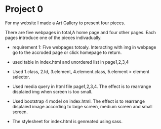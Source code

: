 # Project 0

For my website I made a Art Gallery to present four pieces. 

There are five webpages in total,A home page and four other pages. Each pages introduce one of the pieces indivadually.

* requirement 1: Five webpages totoaly. Interacting with img in webpage go to the accroded page or click homepage to return.

* used table in index.html and unordered list in page1,2,3,4

* Used 1.class, 2.Id, 3.element, 4.element.class, 5.element > element selector.

* Used media query in html file page1,2,3,4. The effect is to rearrange displaied img when screen is too small.

* Used bootstrap 4 model on index.html. The effect is to rearrange displaied image according to large screen, medium screen and small screen.

* The stylesheet for index.html is genreated using sass.

